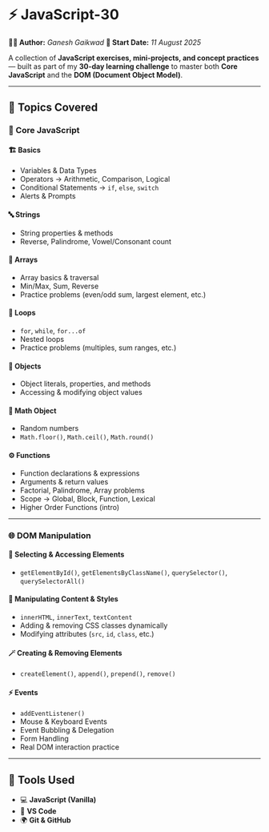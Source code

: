# ⚡ JavaScript-30

**👨‍💻 Author:** *Ganesh Gaikwad*
**📅 Start Date:** *11 August 2025*

A collection of **JavaScript exercises, mini-projects, and concept practices** — built as part of my **30-day learning challenge** to master both **Core JavaScript** and the **DOM (Document Object Model)**.

---

## 📘 Topics Covered

### 🧠 Core JavaScript

#### 🏗️ Basics

* Variables & Data Types
* Operators → Arithmetic, Comparison, Logical
* Conditional Statements → `if`, `else`, `switch`
* Alerts & Prompts

#### 🔤 Strings

* String properties & methods
* Reverse, Palindrome, Vowel/Consonant count

#### 🧮 Arrays

* Array basics & traversal
* Min/Max, Sum, Reverse
* Practice problems (even/odd sum, largest element, etc.)

#### 🔁 Loops

* `for`, `while`, `for...of`
* Nested loops
* Practice problems (multiples, sum ranges, etc.)

#### 🧱 Objects

* Object literals, properties, and methods
* Accessing & modifying object values

#### 🧰 Math Object

* Random numbers
* `Math.floor()`, `Math.ceil()`, `Math.round()`

#### ⚙️ Functions

* Function declarations & expressions
* Arguments & return values
* Factorial, Palindrome, Array problems
* Scope → Global, Block, Function, Lexical
* Higher Order Functions (intro)

---

### 🌐 DOM Manipulation

#### 🧩 Selecting & Accessing Elements

* `getElementById()`, `getElementsByClassName()`, `querySelector()`, `querySelectorAll()`

#### 🎨 Manipulating Content & Styles

* `innerHTML`, `innerText`, `textContent`
* Adding & removing CSS classes dynamically
* Modifying attributes (`src`, `id`, `class`, etc.)

#### 🪄 Creating & Removing Elements

* `createElement()`, `append()`, `prepend()`, `remove()`

#### ⚡ Events

* `addEventListener()`
* Mouse & Keyboard Events
* Event Bubbling & Delegation
* Form Handling
* Real DOM interaction practice

---

## 🧰 Tools Used

* 💻 **JavaScript (Vanilla)**
* 🧠 **VS Code**
* 🌍 **Git & GitHub**
